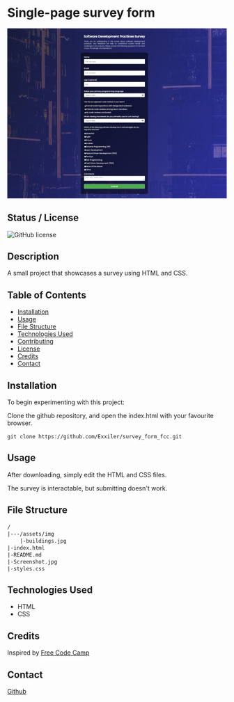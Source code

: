 # Single-page survey form 

![Project Screenshot](Screenshot.jpg)


## Status / License
![GitHub license](https://img.shields.io/badge/license-MIT-blue.svg)

## Description

A small project that showcases a survey using HTML and CSS.

## Table of Contents

- [Installation](#installation)
- [Usage](#usage)
- [File Structure](#file-structure)
- [Technologies Used](#technologies-used)
- [Contributing](#contributing)
- [License](#license)
- [Credits](#credits)
- [Contact](#contact)

## Installation

To begin experimenting with this project:

Clone the github repository, and open the index.html with your favourite browser.
    
    git clone https://github.com/Exxiler/survey_form_fcc.git

## Usage

After downloading, simply edit the HTML and CSS files.

The survey is interactable, but submitting doesn't work.

## File Structure
     
    /
    |---/assets/img
        |-buildings.jpg
    |-index.html
    |-README.md
    |-Screenshot.jpg
    |-styles.css

## Technologies Used

- HTML
- CSS

## Credits

Inspired by [Free Code Camp](https://www.freecodecamp.org/)

## Contact

[Github](https://github.com/Exxiler)
